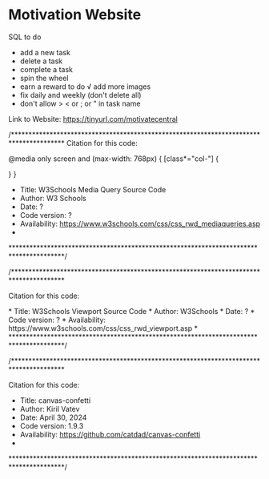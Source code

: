 # Motivation Website
SQL to do
- add a new task
- delete a task
- complete a task
- spin the wheel
- earn a reward 
to do
√ add more images 
- fix daily and weekly (don't delete all)
- don't allow > < or ; or " in task name

Link to Website: https://tinyurl.com/motivatecentral


 /***************************************************************************************
Citation for this code:

@media only screen and (max-width: 768px) {
  [class*="col-"] {
    
   }
 } 

*    Title: W3Schools Media Query Source Code
*    Author: W3 Schools
*    Date: ?
*    Code version: ?
*    Availability: https://www.w3schools.com/css/css_rwd_mediaqueries.asp
*
 ***************************************************************************************/

  /***************************************************************************************

  Citation for this code:

  <meta name="viewport" content="width=device-width, initial-scale=1.0" />
*    Title: W3Schools Viewport Source Code
*    Author: W3Schools
*    Date: ?
*    Code version: ?
*    Availability: https://www.w3schools.com/css/css_rwd_viewport.asp
*
***************************************************************************************/



 /***************************************************************************************

  Citation for this code:

<script src="https://cdn.jsdelivr.net/npm/canvas-confetti@1.9.3/dist/confetti.browser.min.js"></script>
*    Title: canvas-confetti
*    Author: Kiril Vatev
*    Date: April 30, 2024
*    Code version: 1.9.3
*    Availability: https://github.com/catdad/canvas-confetti
*
***************************************************************************************/